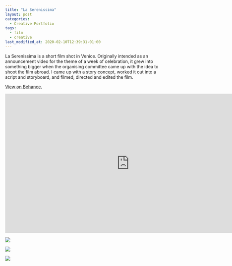 ```yaml
---
title: "La Serenissima"
layout: post
categories:
  - Creative Portfolio
tags:
  - film
  - creative
last_modified_at: 2020-02-10T12:39:31-01:00
---
```


La Serenissima is a short film shot in Venice. Originally intended as an announcement video for the theme of a week of celebration, it grew into something bigger when the organising committee came up with the idea to shoot the film abroad. I came up with a story concept, worked it out into a script and storyboard, and filmed, directed and edited the film.

[View on Behance.](https://www.behance.net/gallery/46660773/La-Serenissima-Short-Film)

<iframe src="https://player.vimeo.com/video/149290094?title=0&byline=0&portrait=0" width="800" height="450" frameborder="0" allow="autoplay; fullscreen" allowfullscreen></iframe>

![](https://mir-s3-cdn-cf.behance.net/project_modules/max_1200/daa69346660773.585d5dda96da4.png)

![](https://mir-s3-cdn-cf.behance.net/project_modules/max_1200/73388446660773.585d5dda97ecd.png)

![](https://mir-s3-cdn-cf.behance.net/project_modules/max_1200/9e268c46660773.585d5dda974df.png)